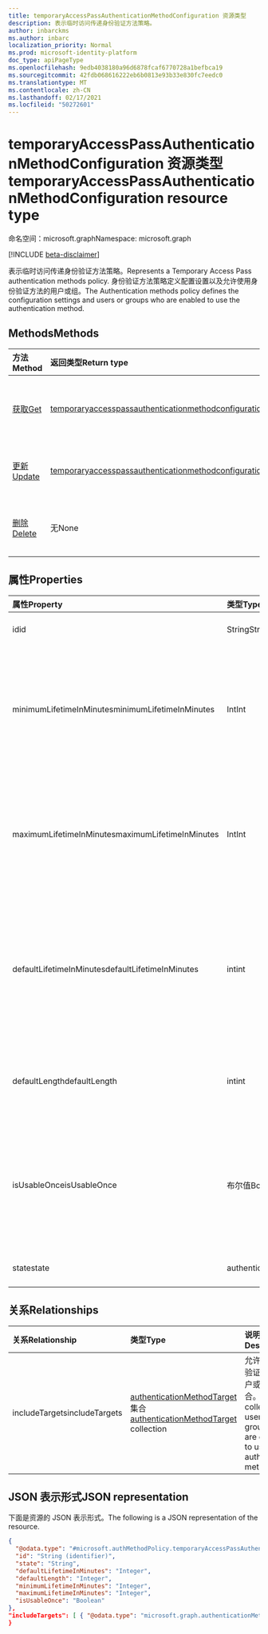 ```yaml
---
title: temporaryAccessPassAuthenticationMethodConfiguration 资源类型
description: 表示临时访问传递身份验证方法策略。
author: inbarckms
ms.author: inbarc
localization_priority: Normal
ms.prod: microsoft-identity-platform
doc_type: apiPageType
ms.openlocfilehash: 9edb4038180a96d6878fcaf6770728a1befbca19
ms.sourcegitcommit: 42fdb068616222eb6b0813e93b33e830fc7eedc0
ms.translationtype: MT
ms.contentlocale: zh-CN
ms.lasthandoff: 02/17/2021
ms.locfileid: "50272601"
---
```

# <a name="temporaryaccesspassauthenticationmethodconfiguration-resource-type"></a><span data-ttu-id="d4aa5-103">temporaryAccessPassAuthenticationMethodConfiguration 资源类型</span><span class="sxs-lookup"><span data-stu-id="d4aa5-103">temporaryAccessPassAuthenticationMethodConfiguration resource type</span></span>
<span data-ttu-id="d4aa5-104">命名空间：microsoft.graph</span><span class="sxs-lookup"><span data-stu-id="d4aa5-104">Namespace: microsoft.graph</span></span>

[!INCLUDE [beta-disclaimer](../../includes/beta-disclaimer.md)]

<span data-ttu-id="d4aa5-105">表示临时访问传递身份验证方法策略。</span><span class="sxs-lookup"><span data-stu-id="d4aa5-105">Represents a Temporary Access Pass authentication methods policy.</span></span> <span data-ttu-id="d4aa5-106">身份验证方法策略定义配置设置以及允许使用身份验证方法的用户或组。</span><span class="sxs-lookup"><span data-stu-id="d4aa5-106">The Authentication methods policy defines the configuration settings and users or groups who are enabled to use the authentication method.</span></span>

## <a name="methods"></a><span data-ttu-id="d4aa5-107">Methods</span><span class="sxs-lookup"><span data-stu-id="d4aa5-107">Methods</span></span>
|<span data-ttu-id="d4aa5-108">方法</span><span class="sxs-lookup"><span data-stu-id="d4aa5-108">Method</span></span>|<span data-ttu-id="d4aa5-109">返回类型</span><span class="sxs-lookup"><span data-stu-id="d4aa5-109">Return type</span></span>|<span data-ttu-id="d4aa5-110">说明</span><span class="sxs-lookup"><span data-stu-id="d4aa5-110">Description</span></span>|
|:---|:---|:---|
|[<span data-ttu-id="d4aa5-111">获取</span><span class="sxs-lookup"><span data-stu-id="d4aa5-111">Get</span></span>](../api/temporaryaccesspassauthenticationmethodconfiguration-get.md)|[<span data-ttu-id="d4aa5-112">temporaryaccesspassauthenticationmethodconfiguration</span><span class="sxs-lookup"><span data-stu-id="d4aa5-112">temporaryaccesspassauthenticationmethodconfiguration</span></span>](../resources/temporaryaccesspassauthenticationmethodconfiguration.md)|<span data-ttu-id="d4aa5-113">读取 **temporaryaccesspassauthenticationmethodconfiguration** 对象的属性和关系。</span><span class="sxs-lookup"><span data-stu-id="d4aa5-113">Read the properties and relationships of a **temporaryaccesspassauthenticationmethodconfiguration** object.</span></span>|
|[<span data-ttu-id="d4aa5-114">更新</span><span class="sxs-lookup"><span data-stu-id="d4aa5-114">Update</span></span>](../api/temporaryaccesspassauthenticationmethodconfiguration-update.md)|[<span data-ttu-id="d4aa5-115">temporaryaccesspassauthenticationmethodconfiguration</span><span class="sxs-lookup"><span data-stu-id="d4aa5-115">temporaryaccesspassauthenticationmethodconfiguration</span></span>](../resources/temporaryaccesspassauthenticationmethodconfiguration.md)|<span data-ttu-id="d4aa5-116">更新 **temporaryaccesspassauthenticationmethodconfiguration 对象** 的属性。</span><span class="sxs-lookup"><span data-stu-id="d4aa5-116">Update the properties of a **temporaryaccesspassauthenticationmethodconfiguration** object.</span></span>|
|[<span data-ttu-id="d4aa5-117">删除</span><span class="sxs-lookup"><span data-stu-id="d4aa5-117">Delete</span></span>](../api/temporaryaccesspassauthenticationmethodconfiguration-delete.md)|<span data-ttu-id="d4aa5-118">无</span><span class="sxs-lookup"><span data-stu-id="d4aa5-118">None</span></span>|<span data-ttu-id="d4aa5-119">将 **temporaryaccesspassauthenticationmethodconfiguration** 对象还原到其默认配置。</span><span class="sxs-lookup"><span data-stu-id="d4aa5-119">Reverts the **temporaryaccesspassauthenticationmethodconfiguration** object to its default configuration.</span></span>|

## <a name="properties"></a><span data-ttu-id="d4aa5-120">属性</span><span class="sxs-lookup"><span data-stu-id="d4aa5-120">Properties</span></span>
|<span data-ttu-id="d4aa5-121">属性</span><span class="sxs-lookup"><span data-stu-id="d4aa5-121">Property</span></span>|<span data-ttu-id="d4aa5-122">类型</span><span class="sxs-lookup"><span data-stu-id="d4aa5-122">Type</span></span>|<span data-ttu-id="d4aa5-123">说明</span><span class="sxs-lookup"><span data-stu-id="d4aa5-123">Description</span></span>|
|:---|:---|:---|
|<span data-ttu-id="d4aa5-124">id</span><span class="sxs-lookup"><span data-stu-id="d4aa5-124">id</span></span>|<span data-ttu-id="d4aa5-125">String</span><span class="sxs-lookup"><span data-stu-id="d4aa5-125">String</span></span>|<span data-ttu-id="d4aa5-126">身份验证方法策略标识符。</span><span class="sxs-lookup"><span data-stu-id="d4aa5-126">The authentication method policy identifier.</span></span>|
|<span data-ttu-id="d4aa5-127">minimumLifetimeInMinutes</span><span class="sxs-lookup"><span data-stu-id="d4aa5-127">minimumLifetimeInMinutes</span></span>|<span data-ttu-id="d4aa5-128">Int</span><span class="sxs-lookup"><span data-stu-id="d4aa5-128">Int</span></span>|<span data-ttu-id="d4aa5-129">在租户中创建的任何 temporaryAccessPass 的最小生存期（分钟）。</span><span class="sxs-lookup"><span data-stu-id="d4aa5-129">Minimum lifetime in minutes for any temporaryAccessPass created in the tenant.</span></span> <span data-ttu-id="d4aa5-130">值可以介于 10 到 43200 (等于 30 天) 。</span><span class="sxs-lookup"><span data-stu-id="d4aa5-130">Value can be between 10 and 43200 minutes (equivalent to 30 days).</span></span>|
|<span data-ttu-id="d4aa5-131">maximumLifetimeInMinutes</span><span class="sxs-lookup"><span data-stu-id="d4aa5-131">maximumLifetimeInMinutes</span></span>|<span data-ttu-id="d4aa5-132">Int</span><span class="sxs-lookup"><span data-stu-id="d4aa5-132">Int</span></span>|<span data-ttu-id="d4aa5-133">在租户中创建的任何 temporaryAccessPass 的最大生存期（分钟）。</span><span class="sxs-lookup"><span data-stu-id="d4aa5-133">Maximum lifetime in minutes for any temporaryAccessPass created in the tenant.</span></span> <span data-ttu-id="d4aa5-134">值可以介于 10 到 43200 (等于 30 天) 。</span><span class="sxs-lookup"><span data-stu-id="d4aa5-134">Value can be between 10 and 43200 minutes (equivalent to 30 days).</span></span>|
|<span data-ttu-id="d4aa5-135">defaultLifetimeInMinutes</span><span class="sxs-lookup"><span data-stu-id="d4aa5-135">defaultLifetimeInMinutes</span></span>|<span data-ttu-id="d4aa5-136">int</span><span class="sxs-lookup"><span data-stu-id="d4aa5-136">int</span></span>|<span data-ttu-id="d4aa5-137">临时AccessPass 的默认生存期（分钟）。</span><span class="sxs-lookup"><span data-stu-id="d4aa5-137">Default lifetime, in minutes, for a temporaryAccessPass.</span></span> <span data-ttu-id="d4aa5-138">值可以在 minimumLifetimeInMinutes 和 maximumLifetimeInMinutes 之间。</span><span class="sxs-lookup"><span data-stu-id="d4aa5-138">Value can be between the minimumLifetimeInMinutes and maximumLifetimeInMinutes.</span></span>|
|<span data-ttu-id="d4aa5-139">defaultLength</span><span class="sxs-lookup"><span data-stu-id="d4aa5-139">defaultLength</span></span>|<span data-ttu-id="d4aa5-140">int</span><span class="sxs-lookup"><span data-stu-id="d4aa5-140">int</span></span>|<span data-ttu-id="d4aa5-141">temporaryAccessPass 的默认长度（以字符表示）介于 8 到 48 个字符之间。</span><span class="sxs-lookup"><span data-stu-id="d4aa5-141">Default length, in characters, of a temporaryAccessPass, between 8 and 48 characters.</span></span>|
|<span data-ttu-id="d4aa5-142">isUsableOnce</span><span class="sxs-lookup"><span data-stu-id="d4aa5-142">isUsableOnce</span></span>|<span data-ttu-id="d4aa5-143">布尔值</span><span class="sxs-lookup"><span data-stu-id="d4aa5-143">Boolean</span></span>   |<span data-ttu-id="d4aa5-144">如果 `true` ，租户中所有通道将限制为一次使用。</span><span class="sxs-lookup"><span data-stu-id="d4aa5-144">If `true`, all the passes in the tenant will be restricted to one-time use.</span></span> <span data-ttu-id="d4aa5-145">If `false` ， passes in the tenant can be created to be one-time use or multiple time use.</span><span class="sxs-lookup"><span data-stu-id="d4aa5-145">If `false`, passes in the tenant can be created to be either one-time use or multiple time use.</span></span>|
|<span data-ttu-id="d4aa5-146">state</span><span class="sxs-lookup"><span data-stu-id="d4aa5-146">state</span></span>|<span data-ttu-id="d4aa5-147">authenticationMethodState</span><span class="sxs-lookup"><span data-stu-id="d4aa5-147">authenticationMethodState</span></span>|<span data-ttu-id="d4aa5-148">可取值为：`enabled`、`disabled`。</span><span class="sxs-lookup"><span data-stu-id="d4aa5-148">Possible values are: `enabled`, `disabled`.</span></span>|

## <a name="relationships"></a><span data-ttu-id="d4aa5-149">关系</span><span class="sxs-lookup"><span data-stu-id="d4aa5-149">Relationships</span></span>
|<span data-ttu-id="d4aa5-150">关系</span><span class="sxs-lookup"><span data-stu-id="d4aa5-150">Relationship</span></span>|<span data-ttu-id="d4aa5-151">类型</span><span class="sxs-lookup"><span data-stu-id="d4aa5-151">Type</span></span>|<span data-ttu-id="d4aa5-152">说明</span><span class="sxs-lookup"><span data-stu-id="d4aa5-152">Description</span></span>|
|:---|:---|:---|
|<span data-ttu-id="d4aa5-153">includeTargets</span><span class="sxs-lookup"><span data-stu-id="d4aa5-153">includeTargets</span></span>|<span data-ttu-id="d4aa5-154">[authenticationMethodTarget](../resources/authenticationmethodtarget.md) 集合</span><span class="sxs-lookup"><span data-stu-id="d4aa5-154">[authenticationMethodTarget](../resources/authenticationmethodtarget.md) collection</span></span>|<span data-ttu-id="d4aa5-155">允许使用身份验证方法的用户或组的集合。</span><span class="sxs-lookup"><span data-stu-id="d4aa5-155">A collection of users or groups who are enabled to use the authentication method.</span></span>|

## <a name="json-representation"></a><span data-ttu-id="d4aa5-156">JSON 表示形式</span><span class="sxs-lookup"><span data-stu-id="d4aa5-156">JSON representation</span></span>
<span data-ttu-id="d4aa5-157">下面是资源的 JSON 表示形式。</span><span class="sxs-lookup"><span data-stu-id="d4aa5-157">The following is a JSON representation of the resource.</span></span>

``` json
{
  "@odata.type": "#microsoft.authMethodPolicy.temporaryAccessPassAuthenticationMethodConfiguration",
  "id": "String (identifier)",
  "state": "String",
  "defaultLifetimeInMinutes": "Integer",
  "defaultLength": "Integer",
  "minimumLifetimeInMinutes": "Integer",
  "maximumLifetimeInMinutes": "Integer",
  "isUsableOnce": "Boolean"
},
"includeTargets": [ { "@odata.type": "microsoft.graph.authenticationMethodTarget" } ]
}
```
